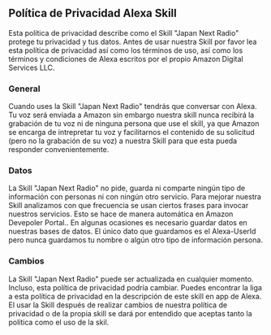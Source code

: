 ## Política de Privacidad Alexa Skill

Esta política de privacidad describe como el Skill "Japan Next Radio" protege tu privacidad y tus datos. Antes de usar nuestra Skill por favor lea esta política de privacidad así como los términos de uso, así como los términos y condiciones de Alexa escritos por el propio Amazon Digital Services LLC.
### General
Cuando uses la Skill "Japan Next Radio" tendrás que conversar con Alexa. Tu voz será enviada a Amazon sin embargo nuestra skill nunca recibirá la grabación de tu voz ni de ninguna persona que use el skill, ya que Amazon se encarga de intrepretar tu voz y facilitarnos el contenido de su solicitud (pero no la grabación de su voz) a nuestra Skill para que esta pueda responder convenientemente.
### Datos
La Skill "Japan Next Radio" no pide, guarda ni comparte ningún tipo de información con personas ni con ningún otro servicio. Para mejorar nuestra Skill analizamos con que frecuencia se usan ciertos frases para invocar nuestros servicios. Esto se hace de manera automática en Amazon Devepoler Portal.. En algunas ocasiones es necesario guardar datos en nuestras bases de datos. El único dato que guardamos es el Alexa-UserId pero nunca guardamos tu nombre o algún otro tipo de información persona.
### Cambios
La Skill "Japan Next Radio" puede ser actualizada en cualquier momento. Incluso, esta política de privacidad podría cambiar. Puedes encontrar la liga a esta política de privacidad en la descripción de este skill en app de Alexa. El usar la Skill después de realizar cambios de nuestra política de privacidad o de la propia skill se dará por entendido que aceptas tanto la política como el uso de la skil. 
